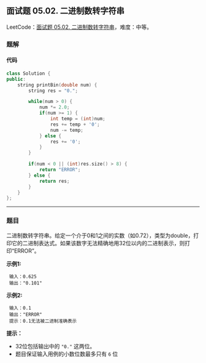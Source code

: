 ## 面试题 05.02. 二进制数转字符串

LeetCode：[面试题 05.02. 二进制数转字符串](https://leetcode.cn/problems/bianry-number-to-string-lcci/)，难度：中等。

### 题解

#### 代码

```c++
class Solution {
public:
    string printBin(double num) {
        string res = "0.";

        while(num > 0) {
            num *= 2.0;
            if(num >= 1) {
                int temp = (int)num;
                res += temp + '0';
                num -= temp;
            } else {
                res += '0';
            }
        }

        if(num < 0 || (int)res.size() > 8) {
            return "ERROR";
        } else {
            return res;
        }
    }
};
```



---



### 题目

二进制数转字符串。给定一个介于0和1之间的实数（如0.72），类型为double，打印它的二进制表达式。如果该数字无法精确地用32位以内的二进制表示，则打印“ERROR”。

**示例1:**

```
 输入：0.625
 输出："0.101"
```

**示例2:**

```
 输入：0.1
 输出："ERROR"
 提示：0.1无法被二进制准确表示
```

 

**提示：**

- 32位包括输出中的 `"0."` 这两位。
- 题目保证输入用例的小数位数最多只有 `6` 位

